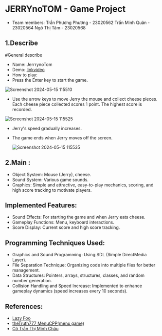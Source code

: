 
# JERRYnoTOM - Game Project
- Team members:
Trần Phương Phương - 23020562
Trần Minh Quân - 23020564
Ngô Thị Tâm - 23020568

## 1.Describe

#General describe
- Name: JerrrynoTom
- Demo:
  [linkvideo](https://www.youtube.com/watch?v=CN5traPBbyM)
- How to play:
-  Press the Enter key to start the game.
  
  ![Screenshot 2024-05-15 115510](https://github.com/Tran8811/JerrynoTom/assets/140888846/72259d86-5c12-4700-8cca-3ef6ec27e234)

-  Use the arrow keys to move Jerry the mouse and collect cheese pieces. Each cheese piece collected scores 1 point. The highest score is recorded.
  
  ![Screenshot 2024-05-15 115525](https://github.com/Tran8811/JerrynoTom/assets/140888846/0d67217a-8ce9-4fb9-9dd7-2fdfbde5e68a)

- Jerry's speed gradually increases.
- The game ends when Jerry moves off the screen.
  
  ![Screenshot 2024-05-15 115535](https://github.com/Tran8811/JerrynoTom/assets/140888846/69be7bf7-6afa-4dcc-9582-39f80b430dd5)

## 2.Main :
- Object System: Mouse (Jerry), cheese.
- Sound System: Various game sounds.
- Graphics: Simple and attractive, easy-to-play mechanics, scoring, and high score tracking to motivate players.
  
## Implemented Features:
- Sound Effects: For starting the game and when Jerry eats cheese.
- Gameplay Functions: Menu, keyboard interactions.
- Score Display: Current score and high score tracking.
  
## Programming Techniques Used:
- Graphics and Sound Programming: Using SDL (Simple DirectMedia Layer).
- File Separation Technique: Organizing code into multiple files for better management.
- Data Structures: Pointers, arrays, structures, classes, and random number generation.
- Collision Handling and Speed Increase: Implemented to enhance gameplay dynamics (speed increases every 10 seconds).

## References:
- [Lazy Foo](https://lazyfoo.net/tutorials/SDL)
- [theTruth777 MenuCPP(menu game)](https://github.com/theTruth777/MenuCPP)
- [Cô Trần Thị Minh Châu](https://docs.google.com/document/d/1FZ3jTqHxtyZznNWiJmmve0zYu_aSliUqLP2OsMcdehQ/edit?fbclid=IwZXh0bgNhZW0CMTAAAR0byTVeqq-ZCCAoD1X5dWca1eSd_7uPjJkxfQrxEYfizpTF8l64rD9jjnc_aem_AcfdAnAbpeXAP2njtRn9eAp09DJS3UWvO90X-Ik_2WYTOCorxDM4NiIVUvQ30NfpPVUBxn_EAS4IAbdVtIPOC7DZ)
